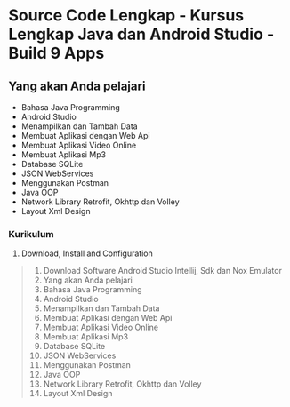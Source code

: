 # Source Code Lengkap - Kursus Lengkap Java dan Android Studio - Build 9 Apps

## Yang akan Anda pelajari
<ul>
<li>Bahasa Java Programming</li>
<li>Android Studio</li>
<li>Menampilkan dan Tambah Data</li>
<li>Membuat Aplikasi dengan Web Api</li>
<li>Membuat Aplikasi Video Online</li>
<li>Membuat Aplikasi Mp3</li>
<li>Database SQLite</li>
<li>JSON WebServices</li>
<li>Menggunakan Postman</li>
<li>Java OOP</li>
<li>Network Library Retrofit, Okhttp dan Volley</li>
<li>Layout Xml Design</li>
</ul>

### Kurikulum

<ol><li>Download, Install and Configuration</li></ol>

>1. Download Software Android Studio Intellij, Sdk dan Nox Emulator
>2. Yang akan Anda pelajari
>3. Bahasa Java Programming
>4. Android Studio
>5. Menampilkan dan Tambah Data
>6. Membuat Aplikasi dengan Web Api
>7. Membuat Aplikasi Video Online
>8. Membuat Aplikasi Mp3
>9. Database SQLite
>10. JSON WebServices
>11. Menggunakan Postman
>12. Java OOP
>13. Network Library Retrofit, Okhttp dan Volley
>14. Layout Xml Design

